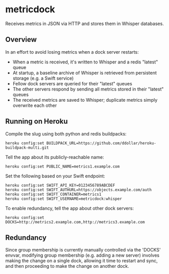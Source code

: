 metricdock
==========

Receives metrics in JSON via HTTP and stores them in Whisper databases.

Overview
--------
In an effort to avoid losing metrics when a dock server restarts:
+ When a metric is received, it's written to Whisper and a redis "latest" queue
+ At startup, a baseline archive of Whisper is retrieved from persistent storage (e.g. a Swift service)
+ Fellow dock servers are queried for their "latest" queues
+ The other servers respond by sending all metrics stored in their "latest" queues
+ The received metrics are saved to Whisper; duplicate metrics simply overwrite each other

Running on Heroku
-----------------
Compile the slug using both python and redis buildpacks:
```shell
heroku config:set BUILDPACK_URL=https://github.com/ddollar/heroku-buildpack-multi.git
```

Tell the app about its publicly-reachable name:
```shell
heroku config:set PUBLIC_NAME=metrics1.example.com
```

Set the following based on your Swift endpoint:
```shell
heroku config:set SWIFT_API_KEY=0123456789ABCDEF
heroku config:set SWIFT_AUTHURL=https://objects.example.com/auth
heroku config:set SWIFT_CONTAINER=metrics1
heroku config:set SWIFT_USERNAME=metricdock:whisper
```

To enable redundancy, tell the app about other dock servers:
```shell
heroku config:set DOCKS=http://metrics2.example.com,http://metrics3.example.com
```

Redundancy
----------
Since group membership is currently manually controlled via the 'DOCKS'
envvar, modifying group membership (e.g. adding a new server) involves making
the change on a single dock, allowing it time to restart and sync, and then
proceeding to make the change on another dock.
